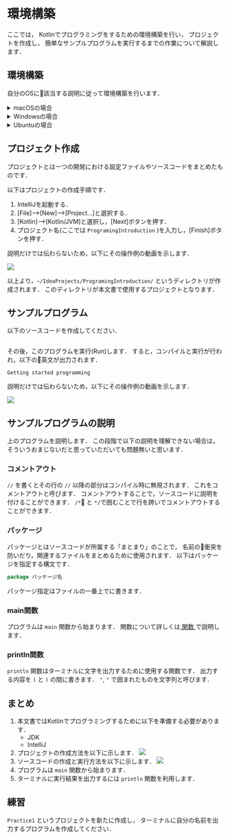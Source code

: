 # 環境構築
ここでは，
Kotlinでプログラミングをするための環境構築を行い，
プロジェクトを作成し，
簡単なサンプルプログラムを実行するまでの作業について解説します．

## 環境構築
自分のOSに該当する説明に従って環境構築を行います．
<details><summary>macOSの場合</summary><div>

### Homebrew
ターミナルを起動して以下を実行し，Homebrewをインストールする．
```sh
/usr/bin/ruby -e "$(curl -fsSL https://raw.githubusercontent.com/Homebrew/install/master/install)"
```

### Java
ターミナルで以下を実行し，Javaをインストールする．
```sh
brew cask install java
```

### IntelliJ IDEA CE
以下のリンクからIntelliJ IDEAのCommunityエディションをダウンロードします．
[https://www.jetbrains.com/idea/](https://www.jetbrains.com/idea/)

その後，`/Application` ディレクトリにコピーしてアプリを起動し，指示に従ってセットアップします．

HomebrewはmacOSのパッケージマネージャの一つで，アプリケーションの管理をするためのプログラムです．
Javaはプログラミング言語の一つで，Kotlinを利用するために必要となります．
IntelliJは統合開発環境の一つで，プログラミングをするためのアプリケーションです．
</div></details>

<details><summary>Windowsの場合</summary><div>
</div></details>

<details><summary>Ubuntuの場合</summary><div>

### Java
端末を起動して以下を実行し，Javaをインストールします．
```sh
sudo apt install default-jdk
```

### IntelliJ IDEA CE
以下のリンクからIntelliJ IDEAのCommunityエディションをダウンロードします．

[https://www.jetbrains.com/idea/](https://www.jetbrains.com/idea/)

その後，ダウンロードしたファイルを展開し，`bin/idea.sh`を起動し，指示に従ってセットアップします．

Javaはプログラミング言語の一つで，Kotlinを利用するために必要となります．
IntelliJは統合開発環境の一つで，プログラミングをするためのアプリケーションです．
</div></details>

## プロジェクト作成
プロジェクトとは一つの開発における設定ファイルやソースコードをまとめたものです．

以下はプロジェクトの作成手順です．
1. IntelliJを起動する．
1. [File]-->[New]-->[Project...]と選択する．
1. [Kotlin]-->[Kotlin/JVM]と選択し，[Next]ボタンを押す．
1. プロジェクト名(ここでは `ProgramingIntroduction` )を入力し，[Finish]ボタンを押す．

説明だけでは伝わらないため，以下にその操作例の動画を示します．

[![](https://img.youtube.com/vi/BV8Xa2nfn3c/0.jpg)](https://www.youtube.com/watch?v=BV8Xa2nfn3c)

以上より，`~/IdeaProjects/ProgramingIntroduction/` というディレクトリが作成されます．
このディレクトリが本文書で使用するプロジェクトとなります．

## サンプルプログラム
以下のソースコードを作成してください．
```kt
```
その後，このプログラムを実行(Run)します．
すると，コンパイルと実行が行われ，以下の英文が出力されます．
```
Getting started programming
```

説明だけでは伝わらないため，以下にその操作例の動画を示します．

[![](https://img.youtube.com/vi/-TVzzuHAdcg/0.jpg)](https://www.youtube.com/watch?v=-TVzzuHAdcg)

## サンプルプログラムの説明
上のプログラムを説明します．
この段階で以下の説明を理解できない場合は，
そういうおまじないだと思っていただいても問題無いと思います．

### コメントアウト
`//` を書くとその行の `//` 以降の部分はコンパイル時に無視されます．
これをコメントアウトと呼びます．
コメントアウトすることで，ソースコードに説明を付けることができます．
`/*` と `*/`で囲むことで行を跨いでコメントアウトすることができます．

### パッケージ
パッケージとはソースコードが所属する「まとまり」のことで，
名前の衝突を防いだり，関連するファイルをまとめるために使用されます．
以下はパッケージを指定する構文です．
```kt
package パッケージ名
```
パッケージ指定はファイルの一番上でに書きます．

### main関数
プログラムは `main` 関数から始まります．
関数について詳しくは[ 関数 ](Functions.md)で説明します．

### println関数
`println` 関数はターミナルに文字を出力するために使用する関数です．
出力する内容を `(` と `)` の間に書きます．
`"`, `"` で囲まれたものを文字列と呼びます．

## まとめ
1. 本文書ではKotlinでプログラミングするために以下を準備する必要があります．
    * JDK
    * IntelliJ
1. プロジェクトの作成方法を以下に示します．
[![](https://img.youtube.com/vi/BV8Xa2nfn3c/0.jpg)](https://www.youtube.com/watch?v=BV8Xa2nfn3c)
1. ソースコードの作成と実行方法を以下に示します．
[![](https://img.youtube.com/vi/-TVzzuHAdcg/0.jpg)](https://www.youtube.com/watch?v=-TVzzuHAdcg)
1. プログラムは `main` 関数から始まります．
1. ターミナルに実行結果を出力するには `println` 関数を利用します．

## 練習
`Practice1` というプロジェクトを新たに作成し，
ターミナルに自分の名前を出力するプログラムを作成してください．